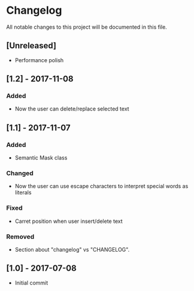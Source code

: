 # Changelog
All notable changes to this project will be documented in this file.

## [Unreleased]
- Performance polish

## [1.2] - 2017-11-08
### Added 
- Now the user can delete/replace selected text

## [1.1] - 2017-11-07
### Added
- Semantic Mask class

### Changed
- Now the user can use escape characters to interpret special words as literals

### Fixed
- Carret position when user insert/delete text

### Removed
- Section about "changelog" vs "CHANGELOG".

## [1.0] - 2017-07-08
- Initial commit
